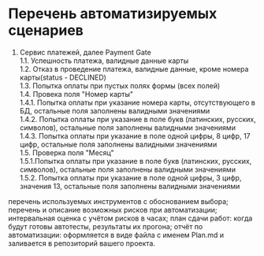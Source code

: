 # Перечень автоматизируемых сценариев #
 1. Cервис платежей, далее Payment Gate  
 1.1. Успешность платежа, валидные данные карты  
 1.2. Отказ в проведение платежа, валидные данные, кроме номера карты(status - DECLINED)  
 1.3. Попытка оплаты при пустых полях формы (всех полей)  
 1.4. Провека поля "Номер карты"  
 1.4.1. Попытка оплаты при указание номера карты, отсутствующего в БД, остальные поля заполнены валидными значениями  
 1.4.2. Попытка оплаты при указание в поле букв (латинских, русских, символов), остальные поля заполнены валидными значениями  
 1.4.3. Попытка оплаты при указание в поле одной цифры, 8 цифр, 17 цифр, остальные поля заполнены валидными значениями  
 1.5. Проверка поля "Месяц"  
 1.5.1.Попытка оплаты при указание в поле букв (латинских, русских, символов), остальные поля заполнены валидными значениями  
 1.5.2. Попытка оплаты при указание в поле одной цифры, 3 цифр, значения 13, остальные поля заполнены валидными значениями
 


перечень используемых инструментов с обоснованием выбора;
перечень и описание возможных рисков при автоматизации;
интервальная оценка с учётом рисков в часах;
план сдачи работ: когда будут готовы автотесты, результаты их прогона;
отчёт по автоматизации: оформляется в виде файла с именем Plan.md и заливается в репозиторий вашего проекта.
